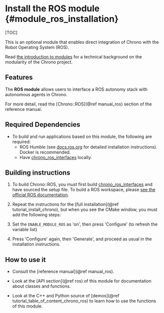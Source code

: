 # Install the ROS module {#module_ros_installation}

[TOC]

This is an optional module that enables direct integration of Chrono with the Robot Operating System (ROS).

Read [the introduction to modules](modularity.html) for a technical
background on the modularity of the Chrono project.

## Features

The **ROS module** allows users to interface a ROS autonomy stack with autonomous agents in Chrono.

For more detail, read the [Chrono::ROS](@ref manual_ros) section of the reference manual.

## Required Dependencies

- To build and run applications based on this module, the following are required:
  - ROS Humble (see [docs.ros.org](https://docs.ros.org/en/humble/Installation.html) for detailed installation instructions). Docker is recommended.
  - Have [chrono_ros_interfaces](https://github.com/AaronYoung5/chrono_ros_interfaces) locally.

## Building instructions

1. To build Chrono::ROS, you must first build [chrono_ros_interfaces](https://github.com/AaronYoung5/chrono_ros_interfaces) and have sourced the setup file. To build a ROS workspace, please [see the official ROS documentation](https://docs.ros.org/en/foxy/Tutorials/Beginner-Client-Libraries/Creating-A-Workspace/Creating-A-Workspace.html).

2. Repeat the instructions for the [full installation](@ref tutorial_install_chrono), but when you see the CMake window, you must add the following steps:

3. Set the `ENABLE_MODULE_ROS` as 'on', then press 'Configure' (to refresh the variable list)

4. Press 'Configure' again, then 'Generate', and proceed as usual in the installation instructions.

## How to use it

- Consult the [reference manual](@ref manual_ros).

- Look at the [API section](@ref ros) of this module for documentation about classes and functions.

- Look at the C++ and Python source of [demos](@ref tutorial_table_of_content_chrono_ros) to learn how to use the functions of this module.
